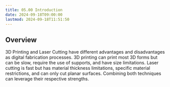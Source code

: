 ```yaml
---
title: 05.00 Introduction
date: 2024-09-18T09:00:00
lastmod: 2024-09-18T11:51:50
---
```


## Overview

3D Printing and Laser Cutting have different advantages and disadvantages as digital fabrication processes. 3D printing can print most 3D forms but can be slow, require the use of supports, and have size limitations. Laser cutting is fast but has material thickness limitations, specific material restrictions, and can only cut planar surfaces. Combining both techniques can leverage their respective strengths.
